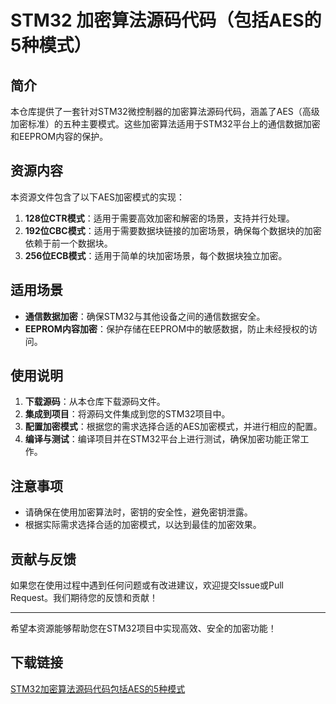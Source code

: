 # STM32 加密算法源码代码（包括AES的5种模式）

## 简介

本仓库提供了一套针对STM32微控制器的加密算法源码代码，涵盖了AES（高级加密标准）的五种主要模式。这些加密算法适用于STM32平台上的通信数据加密和EEPROM内容的保护。

## 资源内容

本资源文件包含了以下AES加密模式的实现：

1. **128位CTR模式**：适用于需要高效加密和解密的场景，支持并行处理。
2. **192位CBC模式**：适用于需要数据块链接的加密场景，确保每个数据块的加密依赖于前一个数据块。
3. **256位ECB模式**：适用于简单的块加密场景，每个数据块独立加密。

## 适用场景

- **通信数据加密**：确保STM32与其他设备之间的通信数据安全。
- **EEPROM内容加密**：保护存储在EEPROM中的敏感数据，防止未经授权的访问。

## 使用说明

1. **下载源码**：从本仓库下载源码文件。
2. **集成到项目**：将源码文件集成到您的STM32项目中。
3. **配置加密模式**：根据您的需求选择合适的AES加密模式，并进行相应的配置。
4. **编译与测试**：编译项目并在STM32平台上进行测试，确保加密功能正常工作。

## 注意事项

- 请确保在使用加密算法时，密钥的安全性，避免密钥泄露。
- 根据实际需求选择合适的加密模式，以达到最佳的加密效果。

## 贡献与反馈

如果您在使用过程中遇到任何问题或有改进建议，欢迎提交Issue或Pull Request。我们期待您的反馈和贡献！

---

希望本资源能够帮助您在STM32项目中实现高效、安全的加密功能！

## 下载链接

[STM32加密算法源码代码包括AES的5种模式](https://pan.quark.cn/s/a602e95f2b01)